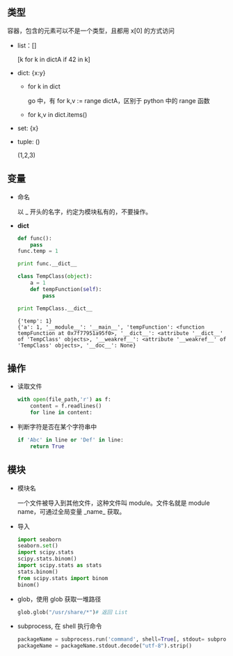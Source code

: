 ## 类型

容器，包含的元素可以不是一个类型，且都用 x[0] 的方式访问

- list：[]

  [k for k in dictA if 42 in k]

- dict: {x:y}

  - for k in dict

    go 中，有 for k,v := range dictA，区别于 python 中的 range 函数

  - for k,v in dict.items()

- set: {x}

- tuple: ()

  (1,2,3)

## 变量

- 命名

  以 _ 开头的名字，约定为模块私有的，不要操作。
  
- __dict__

  ```python
  def func():
      pass
  func.temp = 1
  
  print func.__dict__
  
  class TempClass(object):
      a = 1
      def tempFunction(self):
          pass
  
  print TempClass.__dict__
  ```

  ```
  {'temp': 1}
  {'a': 1, '__module__': '__main__', 'tempFunction': <function tempFunction at 0x7f77951a95f0>, '__dict__': <attribute '__dict__' of 'TempClass' objects>, '__weakref__': <attribute '__weakref__' of 'TempClass' objects>, '__doc__': None}
  ```

## 操作

- 读取文件

  ```python
  with open(file_path,'r') as f:
      content = f.readlines()
      for line in content:
  ```

- 判断字符是否在某个字符串中

  ```python
  if 'Abc' in line or 'Def' in line:
      return True
  ```

## 模块

- 模块名

  一个文件被导入到其他文件，这种文件叫 module。文件名就是 module name，可通过全局变量 \_name\_ 获取。

- 导入

  ```py
  import seaborn
  seaborn.set()
  import scipy.stats
  scipy.stats.binom()
  import scipy.stats as stats
  stats.binom()
  from scipy.stats import binom
  binom()
  ```

- glob，使用 glob 获取一堆路径

  ```python
  glob.glob("/usr/share/*")# 返回 List
  ```

- subprocess, 在 shell 执行命令

  ```python
  packageName = subprocess.run('command', shell=True[, stdout= subprocess,PIPE])
  packageName = packageName.stdout.decode("utf-8").strip()
  ```

  